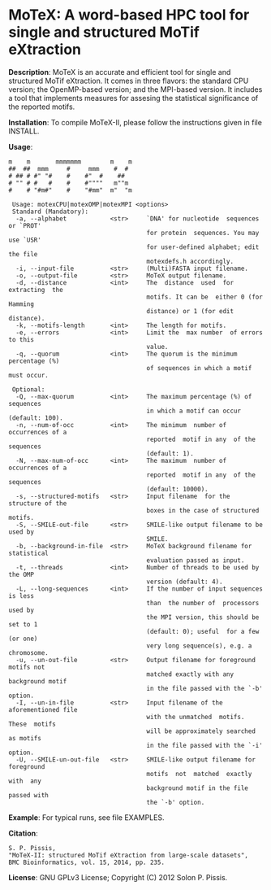 MoTeX: A word-based HPC tool for single and structured MoTif eXtraction
=====

<b>Description</b>: MoTeX is an accurate and efficient tool for single and structured MoTif eXtraction. It comes in three flavors: the standard CPU version; the OpenMP-based version; and the MPI-based version. It includes a tool that implements measures for assesing the statistical significance of the reported motifs. 

<b>Installation</b>: To compile MoTeX-II, please follow the instructions given in file INSTALL.

<b>Usage</b>:
```
m    m       mmmmmmm        m    m
##  ##  mmm     #     mmm    #  #
# ## # #" "#    #    #"  #    ##
# "" # #   #    #    #""""   m""m
#    # "#m#"    #    "#mm"  m"  "m

 Usage: motexCPU|motexOMP|motexMPI <options>
 Standard (Mandatory):
  -a, --alphabet            <str>     `DNA' for nucleotide  sequences or `PROT'
                                      for protein  sequences. You may use `USR'
                                      for user-defined alphabet; edit the file
                                      motexdefs.h accordingly.
  -i, --input-file          <str>     (Multi)FASTA input filename.
  -o, --output-file         <str>     MoTeX output filename.
  -d, --distance            <int>     The  distance  used  for extracting  the
                                      motifs. It can be  either 0 (for Hamming
                                      distance) or 1 (for edit distance).
  -k, --motifs-length       <int>     The length for motifs.
  -e, --errors              <int>     Limit the  max number  of errors to this
                                      value.
  -q, --quorum              <int>     The quorum is the minimum percentage (%)
                                      of sequences in which a motif must occur.

 Optional:
  -Q, --max-quorum          <int>     The maximum percentage (%) of sequences
                                      in which a motif can occur (default: 100).
  -n, --num-of-occ          <int>     The minimum  number of  occurrences of a
                                      reported  motif in any  of the sequences
                                      (default: 1).
  -N, --max-num-of-occ      <int>     The maximum  number of  occurrences of a
                                      reported  motif in any  of the sequences
                                      (default: 10000).
  -s, --structured-motifs   <str>     Input filename  for the structure of the
                                      boxes in the case of structured motifs.
  -S, --SMILE-out-file      <str>     SMILE-like output filename to be used by
                                      SMILE.
  -b, --background-in-file  <str>     MoTeX background filename for statistical
                                      evaluation passed as input.
  -t, --threads             <int>     Number of threads to be used by the OMP
                                      version (default: 4).
  -L, --long-sequences      <int>     If the number of input sequences is less
                                      than  the number of  processors  used by
                                      the MPI version, this should be set to 1
                                      (default: 0); useful  for a few (or one)
                                      very long sequence(s), e.g. a chromosome.
  -u, --un-out-file         <str>     Output filename for foreground motifs not
                                      matched exactly with any background motif
                                      in the file passed with the `-b' option.
  -I, --un-in-file          <str>     Input filename of the aforementioned file
                                      with the unmatched  motifs. These  motifs
                                      will be approximately searched  as motifs
                                      in the file passed with the `-i' option.
  -U, --SMILE-un-out-file   <str>     SMILE-like output filename for foreground
                                      motifs  not  matched  exactly  with  any
                                      background motif in the file passed with
                                      the `-b' option.
```
<b>Example</b>: For typical runs, see file EXAMPLES.

<b>Citation</b>:

```
S. P. Pissis, 
"MoTeX-II: structured MoTif eXtraction from large-scale datasets", 
BMC Bioinformatics, vol. 15, 2014, pp. 235.
```

<b>License</b>: GNU GPLv3 License; Copyright (C) 2012 Solon P. Pissis.
